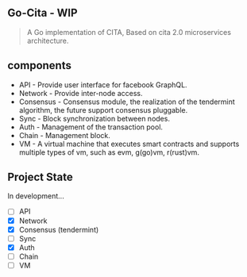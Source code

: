 ## Go-Cita - WIP
> A Go implementation of CITA, Based on cita 2.0 microservices architecture.
## components
- API - Provide user interface for facebook GraphQL.
- Network - Provide inter-node access.
- Consensus - Consensus module, the realization of the tendermint algorithm, the future support consensus pluggable.
- Sync - Block synchronization between nodes.
- Auth - Management of the transaction pool.
- Chain - Management block.
- VM - A virtual machine that executes smart contracts and supports multiple types of vm, such as evm, g(go)vm, r(rust)vm.

## Project State
In development...
- [ ] API 
- [x] Network 
- [x] Consensus (tendermint)
- [ ] Sync
- [x] Auth
- [ ] Chain
- [ ] VM

